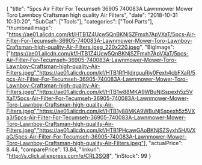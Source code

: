 {
	"title": "5pcs Air Filter For Tecumseh 36905 740083A Lawnmower Mower Toro Lawnboy Craftsman high quality Air Filters",
	"date": "2018-10-31 10:30:20",
	"SubCat": ["Tools"],
	"categories": ["Tool Parts"],
	"thumbnailImage": "https://ae01.alicdn.com/kf/HTB1Z4Ucw5QnBKNjSZFmxh7ApVXaT/5pcs-Air-Filter-For-Tecumseh-36905-740083A-Lawnmower-Mower-Toro-Lawnboy-Craftsman-high-quality-Air-Filters.jpeg_220x220.jpeg",
	"BigImage": ["https://ae01.alicdn.com/kf/HTB1Z4Ucw5QnBKNjSZFmxh7ApVXaT/5pcs-Air-Filter-For-Tecumseh-36905-740083A-Lawnmower-Mower-Toro-Lawnboy-Craftsman-high-quality-Air-Filters.jpeg","https://ae01.alicdn.com/kf/HTB1RfHldjrguuRjy0Fexh4cbFXaR/5pcs-Air-Filter-For-Tecumseh-36905-740083A-Lawnmower-Mower-Toro-Lawnboy-Craftsman-high-quality-Air-Filters.jpeg","https://ae01.alicdn.com/kf/HTB1w88MKA9WBuNjSspexh5z5VXaT/5pcs-Air-Filter-For-Tecumseh-36905-740083A-Lawnmower-Mower-Toro-Lawnboy-Craftsman-high-quality-Air-Filters.jpeg","https://ae01.alicdn.com/kf/HTB1y88MKA9WBuNjSspexh5z5VXa3/5pcs-Air-Filter-For-Tecumseh-36905-740083A-Lawnmower-Mower-Toro-Lawnboy-Craftsman-high-quality-Air-Filters.jpeg","https://ae01.alicdn.com/kf/HTB1PHcawGAoBKNjSZSyxh5HAVXaG/5pcs-Air-Filter-For-Tecumseh-36905-740083A-Lawnmower-Mower-Toro-Lawnboy-Craftsman-high-quality-Air-Filters.jpeg"],
	"actualPrice": 8.44,
	"comparePrice": 13.84,
	"linkurl": "http://s.click.aliexpress.com/e/CRL3SQ8",
	"inStock": 99
}
